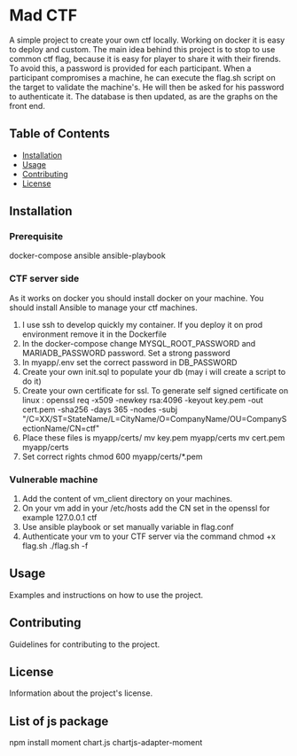 # Mad CTF

A simple project to create your own ctf locally. Working on docker it is easy to deploy and custom.
The main idea behind this project is to stop to use common ctf flag, because it is easy for player to share it with their firends.
To avoid this, a password is provided for each participant. When a participant compromises a machine, he can execute the flag.sh script on the target to validate the machine's. 
He will then be asked for his password to authenticate it. The database is then updated, as are the graphs on the front end.


## Table of Contents

- [Installation](#installation)
- [Usage](#usage)
- [Contributing](#contributing)
- [License](#license)

## Installation
### Prerequisite
docker-compose
ansible
ansible-playbook


### CTF server side
As it works on docker you should install docker on your machine. You should install Ansible to manage your ctf machines.
1. I use ssh to develop quickly my container. If you deploy it on prod environment remove it in the Dockerfile
2. In the docker-compose change MYSQL_ROOT_PASSWORD and MARIADB_PASSWORD password. Set a strong password
3. In myapp/.env set the correct password in DB_PASSWORD
4. Create your own init.sql to populate your db (may i will create a script to do it)
5. Create your own certificate for ssl.
To generate self signed certificate on linux :
openssl req -x509 -newkey rsa:4096 -keyout key.pem -out cert.pem -sha256 -days 365 -nodes -subj "/C=XX/ST=StateName/L=CityName/O=CompanyName/OU=CompanySectionName/CN=ctf"
6. Place these files is myapp/certs/
mv key.pem myapp/certs
mv cert.pem myapp/certs
7. Set correct rights 
chmod 600 myapp/certs/*.pem


### Vulnerable machine
1. Add the content of vm_client directory on your machines.
2. On your vm add in your /etc/hosts add the CN set in the openssl 
for example 127.0.0.1 ctf
3. Use ansible playbook or set manually variable in flag.conf
4. Authenticate your vm to your CTF server via the command
chmod +x flag.sh
./flag.sh -f




## Usage

Examples and instructions on how to use the project.

## Contributing

Guidelines for contributing to the project.

## License

Information about the project's license.

## List of js package 
npm install moment chart.js chartjs-adapter-moment
